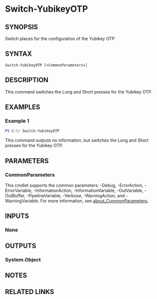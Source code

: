 ﻿---
external help file: powershellYK.dll-Help.xml
Module Name: powershellYK
online version:
schema: 2.0.0
---

# Switch-YubikeyOTP

## SYNOPSIS
Switch places for the configuration of the Yubikey OTP

## SYNTAX

```
Switch-YubikeyOTP [<CommonParameters>]
```

## DESCRIPTION
This command switches the Long and Short presses for the Yubikey OTP.

## EXAMPLES

### Example 1
```powershell
PS C:\> Switch-YubikeyOTP
```

This command outputs no information, but switches the Long and Short presses for the Yubikey OTP.

## PARAMETERS

### CommonParameters
This cmdlet supports the common parameters: -Debug, -ErrorAction, -ErrorVariable, -InformationAction, -InformationVariable, -OutVariable, -OutBuffer, -PipelineVariable, -Verbose, -WarningAction, and -WarningVariable. For more information, see [about_CommonParameters](http://go.microsoft.com/fwlink/?LinkID=113216).

## INPUTS

### None

## OUTPUTS

### System.Object
## NOTES

## RELATED LINKS
